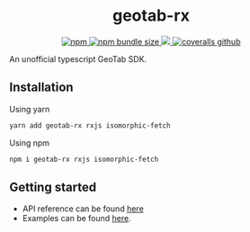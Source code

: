 <h1 align="center">geotab-rx</h1>
<p align="center">
  <a href="https://www.npmjs.com/package/geotab-rx">
    <img alt="npm" src="https://img.shields.io/npm/v/geotab-rx?style=flat-square">
  </a>
  <a href="https://bundlephobia.com/result?p=geotab-rx@latest">
    <img alt="npm bundle size" src="https://img.shields.io/bundlephobia/minzip/geotab-rx@latest?style=flat-square">
  </a>
  <a href="https://github.com/mcountryman/geotab-rx/blob/main/LICENSE.md">
    <img src="https://img.shields.io/github/license/mcountryman/geotab-rx?style=flat-square">
  </a>
  <a href="">
    <img alt="coveralls github" src="https://img.shields.io/coveralls/github/mcountryman/geotab-rx?style=flat-square">
  </a>
</p>

An unofficial typescript GeoTab SDK.

## Installation

Using yarn

```bash
yarn add geotab-rx rxjs isomorphic-fetch
```

Using npm

```bash
npm i geotab-rx rxjs isomorphic-fetch
```

## Getting started

- API reference can be found [here](https://mcountryman.github.io/geotab-rx/)
- Examples can be found [here](./examples).
